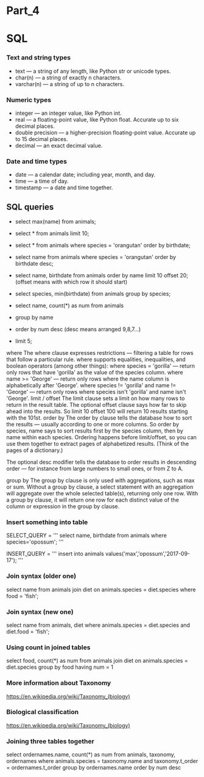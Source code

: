 # Part_4
# SQL

### Text and string types
- text — a string of any length, like Python str or unicode types.
- char(n) — a string of exactly n characters.
- varchar(n) — a string of up to n characters.

### Numeric types
- integer — an integer value, like Python int.
- real — a floating-point value, like Python float. Accurate up to six decimal places.
- double precision — a higher-precision floating-point value. Accurate up to 15 decimal places.
- decimal — an exact decimal value.

### Date and time types
- date — a calendar date; including year, month, and day.
- time — a time of day.
- timestamp — a date and time together.


## SQL queries

- select max(name) from animals;

- select * from animals limit 10;

- select * from animals where species = 'orangutan' order by birthdate;

- select name from animals where species = 'orangutan' order by birthdate desc;

- select name, birthdate from animals order by name limit 10 offset 20; (offset means with which row it should start)

- select species, min(birthdate) from animals group by species;

-  select name, count(*) as num from animals
-  group by name
-  order by num desc (desc means arranged 9,8,7...)
-  limit 5;


where
The where clause expresses restrictions — filtering a table for rows that follow a particular rule. where supports equalities, inequalities, and boolean operators (among other things):
where species = 'gorilla' — return only rows that have 'gorilla' as the value of the species column.
where name >= 'George' — return only rows where the name column is alphabetically after 'George'.
where species != 'gorilla' and name != 'George' — return only rows where species isn't 'gorilla' and name isn't 'George'.
limit / offset
The limit clause sets a limit on how many rows to return in the result table. The optional offset clause says how far to skip ahead into the results. So limit 10 offset 100 will return 10 results starting with the 101st.
order by
The order by clause tells the database how to sort the results — usually according to one or more columns. So order by species, name says to sort results first by the species column, then by name within each species.
Ordering happens before limit/offset, so you can use them together to extract pages of alphabetized results. (Think of the pages of a dictionary.)

The optional desc modifier tells the database to order results in descending order — for instance from large numbers to small ones, or from Z to A.

group by
The group by clause is only used with aggregations, such as max or sum. Without a group by clause, a select statement with an aggregation will aggregate over the whole selected table(s), returning only one row. With a group by clause, it will return one row for each distinct value of the column or expression in the group by clause.

### Insert something into table

SELECT_QUERY = '''
select name, birthdate from animals where species='opossum';
'''

INSERT_QUERY = '''
insert into animals values('max','opossum','2017-09-17');
'''

### Join syntax (older one)

select name 
from animals 
join diet on animals.species = diet.species
where food = 'fish';

### Join syntax (new one)

select name
from animals, diet
where animals.species = diet.species
and diet.food = 'fish';

### Using count in joined tables

select food, count(*) as num
from animals join diet
on animals.species = diet.species
group by food
having num = 1

### More information about Taxonomy

https://en.wikipedia.org/wiki/Taxonomy_(biology)

### Biological classification

https://en.wikipedia.org/wiki/Taxonomy_(biology)

### Joining three tables together

select ordernames.name, count(*) as num
  from animals, taxonomy, ordernames
  where animals.species = taxonomy.name
    and taxonomy.t_order = ordernames.t_order
  group by ordernames.name
  order by num desc

